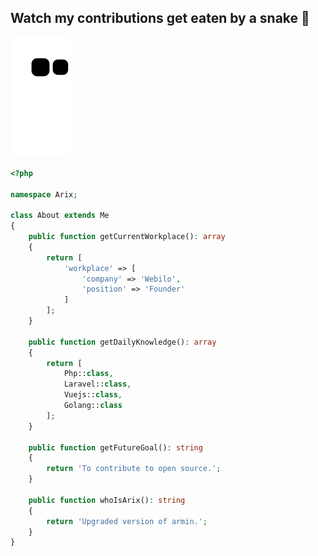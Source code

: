 ## Watch my contributions get eaten by a snake 🐍
![snake gif](https://github.com/abhishek-choudharys/abhishek-choudharys/blob/output/github-contribution-grid-snake.svg)

```php
<?php

namespace Arix;

class About extends Me
{
    public function getCurrentWorkplace(): array
    {
        return [
            'workplace' => [
                'company' => 'Webilo',
                'position' => 'Founder'         
            ]
        ];
    }

    public function getDailyKnowledge(): array
    {
        return [
            Php::class,
            Laravel::class,
            Vuejs::class,
            Golang::class
        ];
    }

    public function getFutureGoal(): string
    {
        return 'To contribute to open source.';
    }

    public function whoIsArix(): string
    {
        return 'Upgraded version of armin.';
    }
}
```
